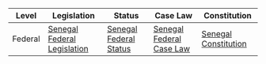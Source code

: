 | Level | Legislation                                                     | Status                                                                | Case Law                                                             | Constitution                                                      |
|-------|-----------------------------------------------------------------|----------------------------------------------------------------------|---------------------------------------------------------------------|-------------------------------------------------------------------|
|Federal| [Senegal Federal Legislation](https://www.jo.gouv.sn/spip.php?page=texte-chrono&annee=2021&mois=05&id_article=131&id_document=838&id_rubrique=49&id_syndic=) | [Senegal Federal Status](https://www.jo.gouv.sn/spip.php?rubrique49) | [Senegal Federal Case Law](https://www.jo.gouv.sn/spip.php?rubrique103) | [Senegal Constitution](https://www.jo.gouv.sn/spip.php?article67) |